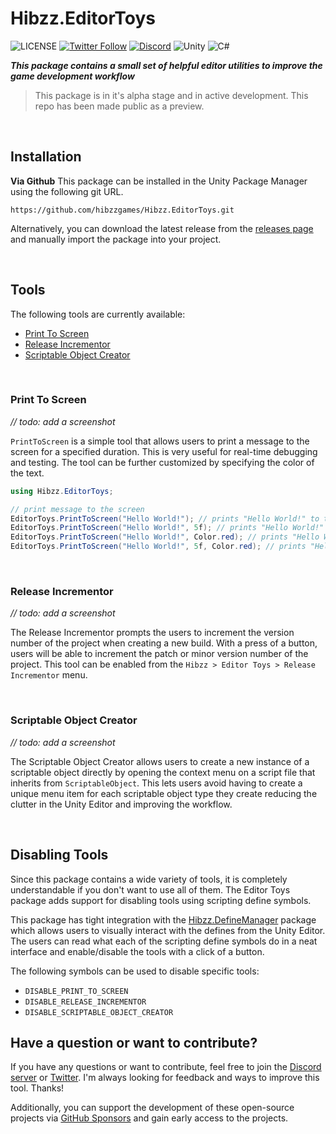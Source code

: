 # Hibzz.EditorToys
![LICENSE](https://img.shields.io/badge/LICENSE-CC--BY--4.0-ee5b32?style=for-the-badge) [![Twitter Follow](https://img.shields.io/badge/follow-%40hibzzgames-1DA1f2?logo=twitter&style=for-the-badge)](https://twitter.com/hibzzgames) [![Discord](https://img.shields.io/discord/695898694083412048?color=788bd9&label=DIscord&style=for-the-badge)](https://discord.gg/YXdJ8cZngB) ![Unity](https://img.shields.io/badge/unity-%23000000.svg?style=for-the-badge&logo=unity&logoColor=white) ![C#](https://img.shields.io/badge/c%23-%23239120.svg?style=for-the-badge&logo=c-sharp&logoColor=white)

***This package contains a small set of helpful editor utilities to improve the game development workflow***

> This package is in it's alpha stage and in active development. This repo has been made public as a preview.

<br>

## Installation
**Via Github**
This package can be installed in the Unity Package Manager using the following git URL.
```
https://github.com/hibzzgames/Hibzz.EditorToys.git
```

Alternatively, you can download the latest release from the [releases page](https://github.com/hibzzgames/Hibzz.EditorToys/releases) and manually import the package into your project.

<br>

## Tools
The following tools are currently available:
- [Print To Screen](https://github.com/hibzzgames/Hibzz.EditorToys/edit/master/README.md#print-to-screen)
- [Release Incrementor](https://github.com/hibzzgames/Hibzz.EditorToys/edit/master/README.md#release-incrementor)
- [Scriptable Object Creator](https://github.com/hibzzgames/Hibzz.EditorToys/edit/master/README.md#scriptable-object-creator)

<br>

### Print To Screen

*// todo: add a screenshot*

`PrintToScreen` is a simple tool that allows users to print a message to the screen for a specified duration. This is very useful for real-time debugging and testing. The tool can be further customized by specifying the color of the text.


```csharp
using Hibzz.EditorToys;

// print message to the screen
EditorToys.PrintToScreen("Hello World!"); // prints "Hello World!" to the screen for 1 frame
EditorToys.PrintToScreen("Hello World!", 5f); // prints "Hello World!" to the screen for 5 seconds
EditorToys.PrintToScreen("Hello World!", Color.red); // prints "Hello World!" to the screen for 1 frame in red
EditorToys.PrintToScreen("Hello World!", 5f, Color.red); // prints "Hello World!" to the screen for 5 seconds in red
```

<br>

### Release Incrementor

*// todo: add a screenshot*

The Release Incrementor prompts the users to increment the version number of the project when creating a new build. With a press of a button, users will be able to increment the patch or minor version number of the project. This tool can be enabled from the `Hibzz > Editor Toys > Release Incrementor` menu.


<br>

### Scriptable Object Creator

*// todo: add a screenshot*

The Scriptable Object Creator allows users to create a new instance of a scriptable object directly by opening the context menu on a script file that inherits from `ScriptableObject`. This lets users avoid having to create a unique menu item for each scriptable object type they create reducing the clutter in the Unity Editor and improving the workflow. 

<br>

## Disabling Tools
Since this package contains a wide variety of tools, it is completely understandable if you don't want to use all of them. The Editor Toys package adds support for disabling tools using scripting define symbols. 

This package has tight integration with the [Hibzz.DefineManager](https://github.com/hibzzgames/Hibzz.DefineManager) package which allows users to visually interact with the defines from the Unity Editor. The users can read what each of the scripting define symbols do in a neat interface and enable/disable the tools with a click of a button.

The following symbols can be used to disable specific tools:

- `DISABLE_PRINT_TO_SCREEN`
- `DISABLE_RELEASE_INCREMENTOR`
- `DISABLE_SCRIPTABLE_OBJECT_CREATOR`

## Have a question or want to contribute?
If you have any questions or want to contribute, feel free to join the [Discord server](https://discord.gg/YXdJ8cZngB) or [Twitter](https://twitter.com/hibzzgames). I'm always looking for feedback and ways to improve this tool. Thanks!

Additionally, you can support the development of these open-source projects via [GitHub Sponsors](https://github.com/sponsors/sliptrixx) and gain early access to the projects.

